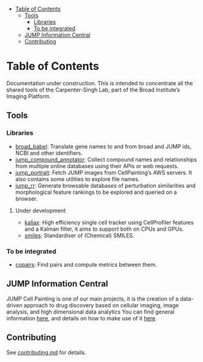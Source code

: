 - [Table of Contents](#Table%20of%20Contents)
  - [Tools](#Tools)
    - [Libraries](#Libraries)
    - [To be integrated](#To%20be%20integrated)
  - [JUMP Information Central](#JUMP%20Information%20Central)
  - [Contributing](#Contributing)



<a id="Table%20of%20Contents"></a>

# Table of Contents

Documentation under construction. This is intended to concentrate all the shared tools of the Carpenter-Singh Lab, part of the Broad Institute&rsquo;s Imaging Platform.


<a id="Tools"></a>

## Tools


<a id="Libraries"></a>

### Libraries

-   [broad\_babel](https://github.com/broadinstitute/monorepo/tree/main/libs/jump_babel): Translate gene names to and from broad and JUMP ids, NCBI and other identifiers.
-   [jump\_compound\_annotator](https://github.com/broadinstitute/monorepo/tree/main/libs/jump_compound_annotator): Collect compound names and relationships from multiple online databases using their APIs or web requests.
-   [jump\_portrait](https://github.com/broadinstitute/monorepo/tree/main/libs/jump_portrait): Fetch JUMP images from CellPainting&rsquo;s AWS servers. It also contains some utilities to explore file names.
-   [jump\_rr](https://github.com/broadinstitute/monorepo/tree/main/libs/jump_rr): Generate browsable databases of perturbation similarities and morphological feature rankings to be explored and queried on a browser.

1.  Under development

    -   [kaljax](https://github.com/broadinstitute/monorepo/tree/b9c5953f64a6f2d5da1f968ef748e5e122b804c0/libs/kaljax/README.md): High efficiency single cell tracker using CellProfiler features and a Kalman filter, it aims to support both on CPUs and GPUs.
    -   [smiles](https://github.com/broadinstitute/monorepo/tree/swb/libs/smiles): Standardiser of (Chemical) SMILES.


<a id="To%20be%20integrated"></a>

### To be integrated

-   [copairs](https://github.com/broadinstitute/2023_12_JUMP_data_only_vignettes/tree/master): Find pairs and compute metrics between them.


<a id="JUMP%20Information%20Central"></a>

## JUMP Information Central

JUMP Cell Painting is one of our main projects, it is the creation of a data-driven approach to drug discovery based on cellular imaging, image analysis, and high dimensional data analytics You can find general information [here](https://jump-cellpainting.broadinstitute.org/), and details on how to make use of it [here](https://broad.io/jump).


<a id="Contributing"></a>

## Contributing

See [contributing.md](./contributing.md) for details.
